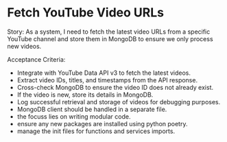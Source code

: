 # Fetch YouTube Video URLs

Story: As a system, I need to fetch the latest video URLs from a specific YouTube channel and store them in MongoDB to ensure we only process new videos.

Acceptance Criteria:
- Integrate with YouTube Data API v3 to fetch the latest videos.
- Extract video IDs, titles, and timestamps from the API response.
- Cross-check MongoDB to ensure the video ID does not already exist.
- If the video is new, store its details in MongoDB.
- Log successful retrieval and storage of videos for debugging purposes.
- MongoDB client should be handled in a separate file.
- the focuss lies on writing modular code.
- ensure any new packages are installed using python poetry.
- manage the init files for functions and services imports.